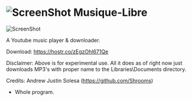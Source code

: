 ![ScreenShot](https://camo.githubusercontent.com/0eef925bd645fac4064e7f60dd00a48cb3e2c7df/68747470733a2f2f686f7374722e636f2f66696c652f3937302f63656949524a42616f6e44542f73626f7469636f6e2e706e67) Musique-Libre
===

![ScreenShot](https://hostr.co/file/970/E7kguVRGUHtd/PICMEHAVINGSEC.png)

A Youtube music player & downloader.

Download: https://hostr.co/zEgzOhl671Qe

Disclaimer: Above is for experimental use. All it does as of right now just downloads MP3's with proper name to the Libraries\Documents directory.

Credits: Andrew Justin Solesa (https://github.com/Shrooms)
- Whole program.
